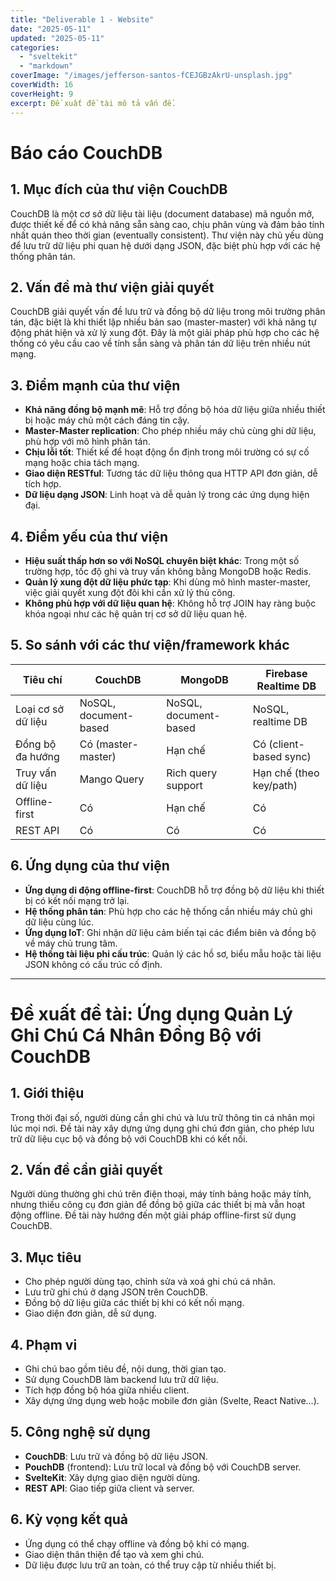 ```yaml
---
title: "Deliverable 1 - Website"
date: "2025-05-11"
updated: "2025-05-11"
categories:
  - "sveltekit"
  - "markdown"
coverImage: "/images/jefferson-santos-fCEJGBzAkrU-unsplash.jpg"
coverWidth: 16
coverHeight: 9
excerpt: Đề xuất đề tài mô tả vấn đề.
---
```


# Báo cáo CouchDB

## 1. Mục đích của thư viện CouchDB  
CouchDB là một cơ sở dữ liệu tài liệu (document database) mã nguồn mở, được thiết kế để có khả năng sẵn sàng cao, chịu phân vùng và đảm bảo tính nhất quán theo thời gian (eventually consistent). Thư viện này chủ yếu dùng để lưu trữ dữ liệu phi quan hệ dưới dạng JSON, đặc biệt phù hợp với các hệ thống phân tán.

## 2. Vấn đề mà thư viện giải quyết  
CouchDB giải quyết vấn đề lưu trữ và đồng bộ dữ liệu trong môi trường phân tán, đặc biệt là khi thiết lập nhiều bản sao (master-master) với khả năng tự động phát hiện và xử lý xung đột. Đây là một giải pháp phù hợp cho các hệ thống có yêu cầu cao về tính sẵn sàng và phân tán dữ liệu trên nhiều nút mạng.

## 3. Điểm mạnh của thư viện  
- **Khả năng đồng bộ mạnh mẽ**: Hỗ trợ đồng bộ hóa dữ liệu giữa nhiều thiết bị hoặc máy chủ một cách đáng tin cậy.  
- **Master-Master replication**: Cho phép nhiều máy chủ cùng ghi dữ liệu, phù hợp với mô hình phân tán.  
- **Chịu lỗi tốt**: Thiết kế để hoạt động ổn định trong môi trường có sự cố mạng hoặc chia tách mạng.  
- **Giao diện RESTful**: Tương tác dữ liệu thông qua HTTP API đơn giản, dễ tích hợp.  
- **Dữ liệu dạng JSON**: Linh hoạt và dễ quản lý trong các ứng dụng hiện đại.

## 4. Điểm yếu của thư viện  
- **Hiệu suất thấp hơn so với NoSQL chuyên biệt khác**: Trong một số trường hợp, tốc độ ghi và truy vấn không bằng MongoDB hoặc Redis.  
- **Quản lý xung đột dữ liệu phức tạp**: Khi dùng mô hình master-master, việc giải quyết xung đột đôi khi cần xử lý thủ công.  
- **Không phù hợp với dữ liệu quan hệ**: Không hỗ trợ JOIN hay ràng buộc khóa ngoại như các hệ quản trị cơ sở dữ liệu quan hệ.

## 5. So sánh với các thư viện/framework khác

| Tiêu chí                  | CouchDB                       | MongoDB                      | Firebase Realtime DB         |
|--------------------------|-------------------------------|------------------------------|------------------------------|
| Loại cơ sở dữ liệu        | NoSQL, document-based         | NoSQL, document-based        | NoSQL, realtime DB           |
| Đồng bộ đa hướng          | Có (master-master)            | Hạn chế                       | Có (client-based sync)       |
| Truy vấn dữ liệu          | Mango Query                   | Rich query support           | Hạn chế (theo key/path)      |
| Offline-first            | Có                            | Hạn chế                       | Có                           |
| REST API                 | Có                            | Có                           | Có                           |

## 6. Ứng dụng của thư viện  
- **Ứng dụng di động offline-first**: CouchDB hỗ trợ đồng bộ dữ liệu khi thiết bị có kết nối mạng trở lại.  
- **Hệ thống phân tán**: Phù hợp cho các hệ thống cần nhiều máy chủ ghi dữ liệu cùng lúc.  
- **Ứng dụng IoT**: Ghi nhận dữ liệu cảm biến tại các điểm biên và đồng bộ về máy chủ trung tâm.  
- **Hệ thống tài liệu phi cấu trúc**: Quản lý các hồ sơ, biểu mẫu hoặc tài liệu JSON không có cấu trúc cố định.

---

# Đề xuất đề tài: Ứng dụng Quản Lý Ghi Chú Cá Nhân Đồng Bộ với CouchDB

## 1. Giới thiệu  
Trong thời đại số, người dùng cần ghi chú và lưu trữ thông tin cá nhân mọi lúc mọi nơi. Đề tài này xây dựng ứng dụng ghi chú đơn giản, cho phép lưu trữ dữ liệu cục bộ và đồng bộ với CouchDB khi có kết nối.

## 2. Vấn đề cần giải quyết  
Người dùng thường ghi chú trên điện thoại, máy tính bảng hoặc máy tính, nhưng thiếu công cụ đơn giản để đồng bộ giữa các thiết bị mà vẫn hoạt động offline. Đề tài này hướng đến một giải pháp offline-first sử dụng CouchDB.

## 3. Mục tiêu  
- Cho phép người dùng tạo, chỉnh sửa và xoá ghi chú cá nhân.  
- Lưu trữ ghi chú ở dạng JSON trên CouchDB.  
- Đồng bộ dữ liệu giữa các thiết bị khi có kết nối mạng.  
- Giao diện đơn giản, dễ sử dụng.

## 4. Phạm vi  
- Ghi chú bao gồm tiêu đề, nội dung, thời gian tạo.  
- Sử dụng CouchDB làm backend lưu trữ dữ liệu.  
- Tích hợp đồng bộ hóa giữa nhiều client.  
- Xây dựng ứng dụng web hoặc mobile đơn giản (Svelte, React Native…).

## 5. Công nghệ sử dụng  
- **CouchDB**: Lưu trữ và đồng bộ dữ liệu JSON.  
- **PouchDB** (frontend): Lưu trữ local và đồng bộ với CouchDB server.  
- **SvelteKit**: Xây dựng giao diện người dùng.  
- **REST API**: Giao tiếp giữa client và server.

## 6. Kỳ vọng kết quả  
- Ứng dụng có thể chạy offline và đồng bộ khi có mạng.  
- Giao diện thân thiện để tạo và xem ghi chú.  
- Dữ liệu được lưu trữ an toàn, có thể truy cập từ nhiều thiết bị.

